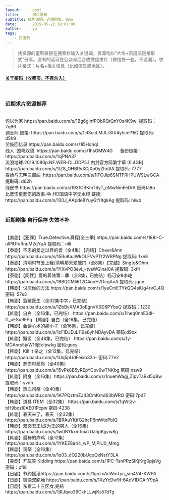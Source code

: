 ```yaml
---
layout:     post
title:      求片发布
subtitle: 找片说明、近期剧集、密码
date:       2019-05-22 18:07:00
author:     yu
tags:
    - 百度云
---
```


>找资源的童鞋直接在搜索栏输入关键词，资源均以“片名+百度云链接形式”分享。没有的话可在公众号后台或微信求片（微信快一些，不遗漏）。求片格式：片名+相关信息（比如演员或地区）。<br>
#### <a href="/about">关于密码（收费项，不喜勿入）</a>

<div id="container" style="white-space:pre-wrap">
<h3>近期求片资源推荐</h3>
何以为家 https://pan.baidu.com/s/1Bg6glnfPObRQtQnY0s4K9w  提取码：7q66
调音师 链接: https://pan.baidu.com/s/1cI3ucLMJLrSUl4yhceP1iQ 提取码: d5h9
艺妓回忆录 https://pan.baidu.com/s/1i5Hqhql
线人  国粤双语  https://pan.baidu.com/s/1hsGMW4G      备份链接：https://pan.baidu.com/s/1sjPNA37
流浪地球.2019.1080p.NF.WEB-DL.DDP5.1.内封官方简繁字幕 [6.4GB] https://pan.baidu.com/s/1tZ8_OHBRvXCjXp0yZhdtIA 提取码: 7777
春娇与志明三部曲  https://pan.baidu.com/s/1lTOJIp6SNTFRHPUW9LwGCA 提取码: d62h
绿皮书 https://pan.baidu.com/s/193fCBKmT6yT_oMwNmEeDrA 密码fa8u
比悲伤更悲伤的故事.4k.HD国语中字无水印 链接: https://pan.baidu.com/s/130J_AApde8YuyGtYltgkAg 提取码: hiwb

<h3>近期剧集 自行保存 失效不补</h3>
【美剧】【犯罪】True.Detective.真探[全三季] https://pan.baidu.com/s/188I-C-ulPlUfuRnuM2qYuA 提取码：nlli
【泰剧】不忠的爱之过界的爱（全4集）【完结】Cheer&Ann https://pan.baidu.com/s/15RuKaJWkOLFVvPTf2WRPNg 提取码: 1xe8
【泰剧】清明时节爱上我/清明那天爱敲门（全8集）【完结】Singto&Ohm https://pan.baidu.com/s/1YXvPO8evLj-tvsWGInaI0A 提取码: 3kf4
【泰剧】【同性】爱的着陆第二季（全8集，已完结）杨可安&李屹 https://pan.baidu.com/s/198QCMli612C4ooH7DcqAnA 提取码: jqun
【韩剧】讨厌你的方法 https://pan.baidu.com/s/1yaCmETYkQQ4siUg4rvC_4Q 密码: 57s3
【韩剧】监狱医生（全32集中字，已完结）https://pan.baidu.com/s/1ZbBvXMA3oEgnVK0D6PYbsQ 提取码：1230
【韩剧】自白（全16集，已完结） https://pan.baidu.com/s/1lheq0nhE3dl-G_uESu9EPg 【韩剧】自白（全16集，已完结）
【韩剧】会读心术的那小子（全16集，已完结）https://pan.baidu.com/s/1cFlDJEuL119a8yhNDAyvDA 密码:d9ox​
【韩剧】獬豸（全48集，已完结） https://pan.baidu.com/s/1y-MGAnrs5jyW16jEolpwkg 密码:gocy
【韩剧】Kill It 杀之（全12集，已完结） https://pan.baidu.com/s/1Uq5pUdFeixb32n- 密码:77e2
【韩剧】悲伤时爱你（全40集） https://pan.baidu.com/s/15vPk8B5yREpYCov6wTNKbg 密码:nzw9
【韩剧】附身（全16集）https://pan.baidu.com/s/1nuehWagj_ZlpvTaBxI5qBw 提取码：yvdh
【韩剧】热血司祭（全40集）https://pan.baidu.com/s/1A7PQztmZJ43CmKmd63bWRQ 密码:7pd7
【韩剧】道具 ITEM（全32集） https://pan.baidu.com/s/1qWtzv-bH9bozl0AE01Pcpw 密码:4238
【韩剧】春天来了，春天（全32集） https://pan.baidu.com/s/1BRAuYKtfG2hcP6mWtoPbIQ
【韩剧】双面君王/成为王的男人（全16集） https://pan.baidu.com/s/1w0BYkxmfniazUahpKgvw8g
【韩剧】最棒的炸鸡（全12集） https://pan.baidu.com/s/1YKEZ8a44_wP_MjPiU0_Mmg
【韩剧】司祭（全16集） https://pan.baidu.com/s/1o03_dO220bUqoQxNstY3LA
【美剧】开玩笑 Kidding https://pan.baidu.com/s/1PC-TsnPPzSIKjKrg0pjaVg 密码：pfi8
【日剧】节约摇滚https://pan.baidu.com/s/1gnzxAcWmTyc_sm4V4-KWPA
【日剧】镜像双胞胎 https://pan.baidu.com/s/1XzYcDw9I-6AoV1DGA-Y9pA
【日剧】东京二十三区女.完结 https://pan.baidu.com/s/1jRJqvo39CkhU_wjKs57dTg

</div>
<script>
window.onload=function(){
  var div = document.getElementById("container");
  var s=div.innerHTML;
var re = /(http:\/\/|https:\/\/)((\w|=|\?|\.|\/|&|-)+)/g;
  div.innerHTML=s.replace(re,"<a <a href='$1$2'>$1$2</a>");
}
</script>
